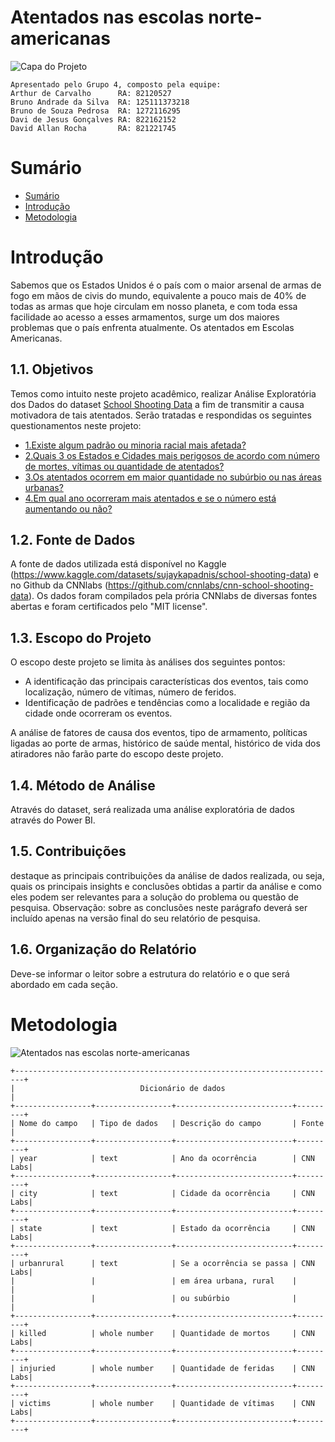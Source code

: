 # Atentados nas escolas norte-americanas
![Capa do Projeto](https://static01.nyt.com/images/2022/05/25/us/25texas-shooting-1/merlin_207508098_e5a8e48e-f224-44fa-89e9-1a77cd6d7c90-videoSixteenByNine3000.jpg)

    Apresentado pelo Grupo 4, composto pela equipe:
    Arthur de Carvalho      RA: 82120527
    Bruno Andrade da Silva  RA: 125111373218
    Bruno de Souza Pedrosa  RA: 1272116295
    Davi de Jesus Gonçalves RA: 822162152
    David Allan Rocha       RA: 821221745

# Sumário
* [Sumário](#sumário)
* [Introdução](#introdução)
* [Metodologia](#metodologia)


# Introdução
Sabemos que os Estados Unidos é o país com o maior arsenal de armas de fogo em mãos de civis do mundo, equivalente a pouco mais de 40% de todas as armas que hoje circulam em nosso planeta, e com toda essa facilidade ao acesso a esses armamentos, surge um dos maiores problemas que o país enfrenta atualmente. Os atentados em Escolas Americanas.

## 1.1. Objetivos
Temos como intuito neste projeto acadêmico, realizar Análise Exploratória dos Dados do dataset [School Shooting Data](https://github.com/cnnlabs/cnn-school-shooting-data) a fim de transmitir a causa motivadora de tais atentados. Serão tratadas e respondidas os seguintes questionamentos neste projeto:

 * [1.Existe algum padrão ou minoria racial mais afetada?](linkar)
 * [2.Quais 3 os Estados e Cidades mais perigosos de acordo com número de mortes, vítimas ou quantidade de atentados?](linkar)
 * [3.Os atentados ocorrem em maior quantidade no subúrbio ou nas áreas urbanas?](linkar)
 * [4.Em qual ano ocorreram mais atentados e se o número está aumentando ou não?](linkar)

 ## 1.2. Fonte de Dados
 A fonte de dados utilizada está disponível no Kaggle (https://www.kaggle.com/datasets/sujaykapadnis/school-shooting-data) e no Github da CNNlabs (https://github.com/cnnlabs/cnn-school-shooting-data). Os dados foram compilados pela prória CNNlabs de diversas fontes abertas e foram certificados pelo "MIT license".

## 1.3. Escopo do Projeto
O escopo deste projeto se limita às análises dos seguintes pontos:
* A identificação das principais características dos eventos, tais como localização, número de vítimas, número de feridos.
* Identificação de padrões e tendências como a localidade e região da cidade onde ocorreram os eventos.

A análise de fatores de causa dos eventos, tipo de armamento, políticas ligadas ao porte de armas, histórico de saúde mental, histórico de vida dos atiradores não farão parte do escopo deste projeto.


## 1.4. Método de Análise
 Através do dataset, será realizada uma análise exploratória de dados através do Power BI.

## 1.5. Contribuições 
destaque as principais contribuições da análise de dados realizada, ou seja, quais os principais insights e conclusões obtidas a partir da análise e como eles podem ser relevantes para a solução do problema ou questão de pesquisa. Observação: sobre as conclusões neste parágrafo deverá ser incluído apenas na versão final do seu relatório de pesquisa.

## 1.6. Organização do Relatório
Deve-se informar o leitor sobre a estrutura do relatório e o que será abordado em cada seção.

# Metodologia
![Atentados nas escolas norte-americanas](https://github.com/davidallanr/grupo4A3BigData/assets/135774372/38832cb7-ffa3-48fe-86f8-e3ea25cef841)
   
    +------------------------------------------------------------------------+
    |                            Dicionário de dados                         |
    +-----------------+-----------------+--------------------------+---------+
    | Nome do campo   | Tipo de dados   | Descrição do campo       | Fonte   |
    +-----------------+-----------------+--------------------------+---------+
    | year            | text            | Ano da ocorrência        | CNN Labs|
    +-----------------+-----------------+--------------------------+---------+
    | city            | text            | Cidade da ocorrência     | CNN Labs|
    +-----------------+-----------------+--------------------------+---------+
    | state           | text            | Estado da ocorrência     | CNN Labs|
    +-----------------+-----------------+--------------------------+---------+
    | urbanrural      | text            | Se a ocorrência se passa | CNN Labs|
    |                 |                 | em área urbana, rural    |         |
    |                 |                 | ou subúrbio              |         |
    +-----------------+-----------------+--------------------------+---------+
    | killed          | whole number    | Quantidade de mortos     | CNN Labs|
    +-----------------+-----------------+--------------------------+---------+
    | injuried        | whole number    | Quantidade de feridas    | CNN Labs|
    +-----------------+-----------------+--------------------------+---------+
    | victims         | whole number    | Quantidade de vítimas    | CNN Labs|
    +-----------------+-----------------+--------------------------+---------+

















